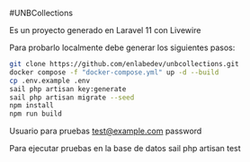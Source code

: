 #UNBCollections

Es un proyecto generado en Laravel 11 con Livewire

Para probarlo localmente debe generar los siguientes pasos:

```bash
git clone https://github.com/enlabedev/unbcollections.git
docker compose -f "docker-compose.yml" up -d --build 
cp .env.example .env
sail php artisan key:generate
sail php artisan migrate --seed
npm install
npm run build
```

Usuario para pruebas
test@example.com
password


Para ejecutar pruebas en la base de datos
sail php artisan test